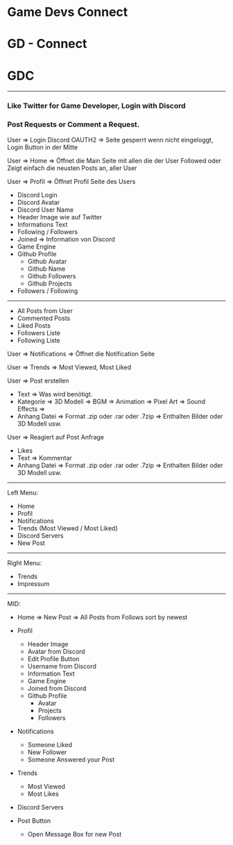 # Game Devs Connect
# GD - Connect
# GDC
--------------------------------
### Like Twitter for Game Developer, Login with Discord
### Post Requests or Comment a Request.

User => Login Discord OAUTH2 => Seite gesperrt wenn nicht eingeloggt, Login Button in der Mitte

User => Home => Öffnet die Main Seite mit allen die der User Followed oder Zeigt einfach die neusten Posts an, aller User

User => Profil => Öffnet Profil Seite des Users
- Discord Login
- Discord Avatar
- Discord User Name
- Header Image wie auf Twitter
- Informations Text
- Following / Followers
- Joined => Information von Discord
- Game Engine
- Github Profile
  - Github Avatar
  - Github Name
  - Github Followers
  - Github Projects
- Followers / Following
-----------------------------------------------------------------------------------------------------------
- All Posts from User
- Commented Posts
- Liked Posts
- Followers Liste
- Following Liste

User => Notifications => Öffnet die Notification Seite

User => Trends => Most Viewed, Most Liked

User => Post erstellen
- Text => Was wird benötigt.
- Kategorie => 3D Modell => BGM => Animation => Pixel Art => Sound Effects =>
- Anhang Datei => Format .zip oder .rar oder .7zip => Enthalten Bilder oder 3D Modell usw.

User => Reagiert auf Post Anfrage
- Likes
- Text => Kommentar
- Anhang Datei => Format .zip oder .rar oder .7zip => Enthalten Bilder oder 3D Modell usw.
		
-------------------------------------------------------------------------------------------------------------
	
Left Menu:
- Home
- Profil
- Notifications
- Trends (Most Viewed / Most Liked)
- Discord Servers
- New Post

-------------------------------------------------------------------------------------------------------------

Right Menu:
- Trends
- Impressum

------------------------------------------------------------------------------------------------------------

MID:
- Home
	=> New Post
	=> All Posts from Follows sort by newest
	
- Profil
  - Header Image
  - Avatar from Discord
  - Edit Profile Button
  - Username from Discord
  - Information Text
  - Game Engine
  - Joined from Discord
  - Github Profile
    - Avatar
    - Projects
    - Followers
	
- Notifications
  - Someone Liked
  - New Follower
  - Someone Answered your Post
	
- Trends
  - Most Viewed
  - Most Likes
	
- Discord Servers

- Post Button
  - Open Message Box for new Post
